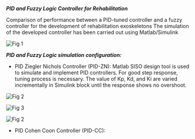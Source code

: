 ***PID and Fuzzy Logic Controller for Rehabilitation***

Comparison of performance between a PID-tuned controller and a fuzzy controller for the development of rehabilitation exoskeletons
The simulation of the developed controller has been carried out using Matlab/Simulink

![Fig 1](https://user-images.githubusercontent.com/96347878/162259389-4400e43f-bd2a-4799-a121-76d91cd96dff.png)

***PID and Fuzzy Logic simulation configuration:***
* PID Ziegler Nichols Controller (PID-ZN): 
Matlab SISO design tool is used to simulate and implement PID controllers. For good step response, tuning process is necessary. The value of Kp, Kd, and Ki are varied incrementally in Simulink block until the response shows no overshoot.

![Fig 2](https://user-images.githubusercontent.com/96347878/162265100-7f7967b2-1d5c-4655-a6cb-6af059be2bb0.PNG)

![Fig 3](https://user-images.githubusercontent.com/96347878/162269387-a472d9a4-4364-47ea-8245-ba9504440c86.PNG)

![Fig 2](https://user-images.githubusercontent.com/96347878/162274751-733eebad-7d4b-4cda-8d8f-0990a5be2c65.PNG)

* PID Cohen Coon Controller (PID-CC): 
